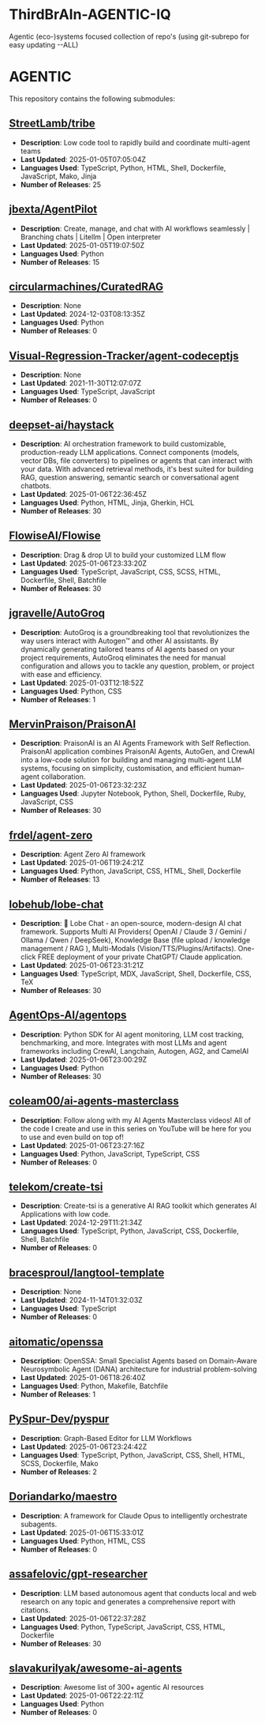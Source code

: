 # ThirdBrAIn-AGENTIC-IQ
Agentic (eco-)systems focused collection of repo's (using git-subrepo for easy updating --ALL)
# AGENTIC

This repository contains the following submodules:

## [StreetLamb/tribe](https://github.com/StreetLamb/tribe)
- **Description**: Low code tool to rapidly build and coordinate multi-agent teams
- **Last Updated**: 2025-01-05T07:05:04Z
- **Languages Used**: TypeScript, Python, HTML, Shell, Dockerfile, JavaScript, Mako, Jinja
- **Number of Releases**: 25

## [jbexta/AgentPilot](https://github.com/jbexta/AgentPilot)
- **Description**: Create, manage, and chat with AI workflows seamlessly | Branching chats | Litellm | Open interpreter
- **Last Updated**: 2025-01-05T19:07:50Z
- **Languages Used**: Python
- **Number of Releases**: 15

## [circularmachines/CuratedRAG](https://github.com/circularmachines/CuratedRAG)
- **Description**: None
- **Last Updated**: 2024-12-03T08:13:35Z
- **Languages Used**: Python
- **Number of Releases**: 0

## [Visual-Regression-Tracker/agent-codeceptjs](https://github.com/Visual-Regression-Tracker/agent-codeceptjs)
- **Description**: None
- **Last Updated**: 2021-11-30T12:07:07Z
- **Languages Used**: TypeScript, JavaScript
- **Number of Releases**: 0

## [deepset-ai/haystack](https://github.com/deepset-ai/haystack)
- **Description**: AI orchestration framework to build customizable, production-ready LLM applications. Connect components (models, vector DBs, file converters) to pipelines or agents that can interact with your data. With advanced retrieval methods, it's best suited for building RAG, question answering, semantic search or conversational agent chatbots.
- **Last Updated**: 2025-01-06T22:36:45Z
- **Languages Used**: Python, HTML, Jinja, Gherkin, HCL
- **Number of Releases**: 30

## [FlowiseAI/Flowise](https://github.com/FlowiseAI/Flowise)
- **Description**: Drag & drop UI to build your customized LLM flow
- **Last Updated**: 2025-01-06T23:33:20Z
- **Languages Used**: TypeScript, JavaScript, CSS, SCSS, HTML, Dockerfile, Shell, Batchfile
- **Number of Releases**: 30

## [jgravelle/AutoGroq](https://github.com/jgravelle/AutoGroq)
- **Description**: AutoGroq is a groundbreaking tool that revolutionizes the way users interact with Autogen™ and other AI assistants. By dynamically generating tailored teams of AI agents based on your project requirements, AutoGroq eliminates the need for manual configuration and allows you to tackle any question, problem, or project with ease and efficiency.
- **Last Updated**: 2025-01-03T12:18:52Z
- **Languages Used**: Python, CSS
- **Number of Releases**: 1

## [MervinPraison/PraisonAI](https://github.com/MervinPraison/PraisonAI)
- **Description**: PraisonAI is an AI Agents Framework with Self Reflection. PraisonAI application combines PraisonAI Agents, AutoGen, and CrewAI into a low-code solution for building and managing multi-agent LLM systems, focusing on simplicity, customisation, and efficient human–agent collaboration. 
- **Last Updated**: 2025-01-06T23:32:23Z
- **Languages Used**: Jupyter Notebook, Python, Shell, Dockerfile, Ruby, JavaScript, CSS
- **Number of Releases**: 30

## [frdel/agent-zero](https://github.com/frdel/agent-zero)
- **Description**: Agent Zero AI framework
- **Last Updated**: 2025-01-06T19:24:21Z
- **Languages Used**: Python, JavaScript, CSS, HTML, Shell, Dockerfile
- **Number of Releases**: 13

## [lobehub/lobe-chat](https://github.com/lobehub/lobe-chat)
- **Description**: 🤯 Lobe Chat - an open-source, modern-design AI chat framework. Supports Multi AI Providers( OpenAI / Claude 3 / Gemini / Ollama / Qwen /  DeepSeek), Knowledge Base (file upload / knowledge management / RAG ), Multi-Modals (Vision/TTS/Plugins/Artifacts). One-click FREE deployment of your private ChatGPT/ Claude application.
- **Last Updated**: 2025-01-06T23:31:21Z
- **Languages Used**: TypeScript, MDX, JavaScript, Shell, Dockerfile, CSS, TeX
- **Number of Releases**: 30

## [AgentOps-AI/agentops](https://github.com/AgentOps-AI/agentops)
- **Description**: Python SDK for AI agent monitoring, LLM cost tracking, benchmarking, and more. Integrates with most LLMs and agent frameworks including CrewAI, Langchain, Autogen, AG2, and CamelAI
- **Last Updated**: 2025-01-06T23:00:29Z
- **Languages Used**: Python
- **Number of Releases**: 30

## [coleam00/ai-agents-masterclass](https://github.com/coleam00/ai-agents-masterclass)
- **Description**: Follow along with my AI Agents Masterclass videos! All of the code I create and use in this series on YouTube will be here for you to use and even build on top of!
- **Last Updated**: 2025-01-06T23:27:16Z
- **Languages Used**: Python, JavaScript, TypeScript, CSS
- **Number of Releases**: 0

## [telekom/create-tsi](https://github.com/telekom/create-tsi)
- **Description**: Create-tsi is a generative AI RAG toolkit which generates AI Applications with low code.
- **Last Updated**: 2024-12-29T11:21:34Z
- **Languages Used**: TypeScript, Python, JavaScript, CSS, Dockerfile, Shell, Batchfile
- **Number of Releases**: 0

## [bracesproul/langtool-template](https://github.com/bracesproul/langtool-template)
- **Description**: None
- **Last Updated**: 2024-11-14T01:32:03Z
- **Languages Used**: TypeScript
- **Number of Releases**: 0

## [aitomatic/openssa](https://github.com/aitomatic/openssa)
- **Description**: OpenSSA: Small Specialist Agents based on Domain-Aware Neurosymbolic Agent (DANA) architecture for industrial problem-solving
- **Last Updated**: 2025-01-06T18:26:40Z
- **Languages Used**: Python, Makefile, Batchfile
- **Number of Releases**: 1

## [PySpur-Dev/pyspur](https://github.com/PySpur-Dev/pyspur)
- **Description**: Graph-Based Editor for LLM Workflows
- **Last Updated**: 2025-01-06T23:24:42Z
- **Languages Used**: TypeScript, Python, JavaScript, CSS, Shell, HTML, SCSS, Dockerfile, Mako
- **Number of Releases**: 2

## [Doriandarko/maestro](https://github.com/Doriandarko/maestro)
- **Description**: A framework for Claude Opus to intelligently orchestrate subagents.
- **Last Updated**: 2025-01-06T15:33:01Z
- **Languages Used**: Python, HTML, CSS
- **Number of Releases**: 0

## [assafelovic/gpt-researcher](https://github.com/assafelovic/gpt-researcher)
- **Description**: LLM based autonomous agent that conducts local and web research on any topic and generates a comprehensive report with citations.
- **Last Updated**: 2025-01-06T22:37:28Z
- **Languages Used**: Python, TypeScript, JavaScript, CSS, HTML, Dockerfile
- **Number of Releases**: 30

## [slavakurilyak/awesome-ai-agents](https://github.com/slavakurilyak/awesome-ai-agents)
- **Description**: Awesome list of 300+ agentic AI resources
- **Last Updated**: 2025-01-06T22:22:11Z
- **Languages Used**: Python
- **Number of Releases**: 0

